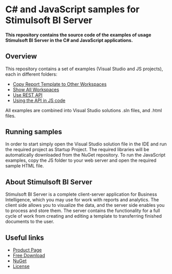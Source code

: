 # C# and JavaScript samples for Stimulsoft BI Server

#### This repository contains the source code of the examples of usage Stimulsoft BI Server in the C# and JavaScript applications.

## Overview
This repository contains a set of examples (Visual Studio and JS projects), each in different folders:
* [Copy Report Template to Other Workspaces](https://github.com/stimulsoft/Samples-Server-API-for-JS-and-NET/tree/master/Copy%20Report%20Template%20to%20Other%20Workspaces)
* [Show All Workspaces](https://github.com/stimulsoft/Samples-Server-API-for-JS-and-NET/tree/master/Show%20All%20Workspaces)
* [Use REST API](https://github.com/stimulsoft/Samples-Server-API-for-JS-and-NET/tree/master/Use%20REST%20API)
* [Using the API in JS code](https://github.com/stimulsoft/Samples-Server-API-for-JS-and-NET/tree/master/JS)

All examples are combined into Visual Studio solutions .sln files, and .html files.

## Running samples
In order to start simply open the Visual Studio solution file in the IDE and run the required project as Startup Project. The required libraries will be automatically downloaded from the NuGet repository. To run the JavaScript examples, copy the JS folder to your web server and open the required sample HTML file.

## About Stimulsoft BI Server
Stimulsoft BI Server is a complete client-server application for Business Intelligence, which you may use for work with reports and analytics. The client side allows you to visualize the data, and the server side enables you to process and store them. The server contains the functionality for a full cycle of work from creating and editing a template to transferring finished documents to the user.

## Useful links

* [Product Page](https://www.stimulsoft.com/en/products/server/overview)
* [Free Download](https://www.stimulsoft.com/en/downloads/business)
* [NuGet](https://www.nuget.org/packages/Stimulsoft.Connect.API)
* [License](LICENSE.md)
